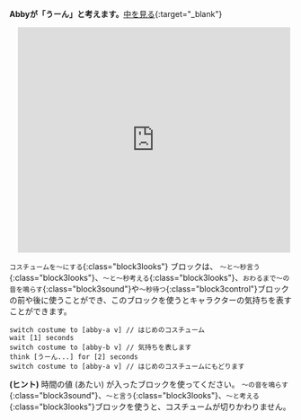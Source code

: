**Abbyが「うーん」と考えます。**[中を見る](https://scratch.mit.edu/projects/563144112/editor){:target="_blank"}
<div class="scratch-preview" style="margin-left: 15px;">
  <iframe allowtransparency="true" width="485" height="402" src="https://scratch.mit.edu/projects/embed/563144112/?autostart=false" frameborder="0"></iframe>
</div>

`コスチュームを～にする`{:class="block3looks"} ブロックは、 `～と～秒言う`{:class="block3looks"}、`～と～秒考える`{:class="block3looks"}、`おわるまで～の音を鳴らす`{:class="block3sound"}や`～秒待つ`{:class="block3control"}ブロックの前や後に使うことができ、このブロックを使うとキャラクターの気持ちを表すことができます。

```blocks3
switch costume to [abby-a v] // はじめのコスチューム
wait [1] seconds
switch costume to [abby-b v] // 気持ちを表します
think [うーん...] for [2] seconds
switch costume to [abby-a v] // はじめのコスチュームにもどります
```

**(ヒント)** 時間の値 (あたい) が入ったブロックを使ってください。 `～の音を鳴らす`{:class="block3sound"}、`～と言う`{:class="block3looks"}、`～と考える`{:class="block3looks"}ブロックを使うと、コスチュームが切りかわりません。
